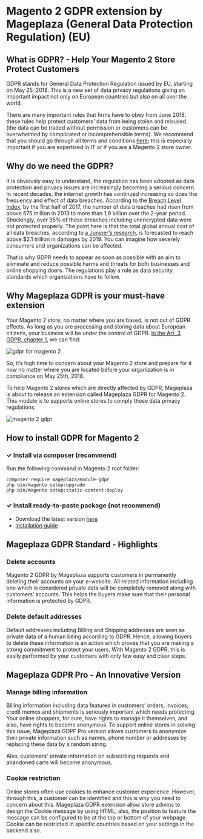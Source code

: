 # Magento 2 GDPR extension by Mageplaza (General Data Protection Regulation) (EU)

## What is GDPR? - Help Your Magento 2 Store Protect Customers
GDPR stands for General Data Protection Regulation issued by EU, starting on May 25, 2018. This is a new set of data privacy regulations giving an important impact not only on European countries but also on all over the world.

There are many important rules that firms have to obey from June 2018, these rules help protect customers’ data from being stolen and misused (the data can be traded without permission or customers can be overwhelmed by complicated or incomprehensible terms). We recommend that you should go through all terms and conditions [here](https://www.eugdpr.org/); this is especially important if you are expertised in IT or if you are a Magento 2 store owner.

## Why do we need the GDPR?
It is obviously easy to understand, the regulation has been adopted as data protection and privacy issues are increasingly becoming a serious concern. In recent decades, the internet growth has continued increasing so does the frequency and effect of data breaches. According to the [Breach Level Index](https://breachlevelindex.com/assets/Breach-Level-Index-Report-H1-2017-Gemalto.pdf), by the first half of 2017, the number of data breaches had risen from above 575 million in 2013 to more than 1,9 billion over the 2-year period. Shockingly, over 95% of these breaches including unencrypted data were not protected properly. The point here is that the total global annual cost of all data breaches, according to [a Juniper’s research](https://www.juniperresearch.com/press/press-releases/cybercrime-cost-businesses-over-2trillion), is forecasted to reach above $2.1 trillion in damages by 2019. You can imagine how severely consumers and organizations can be affected.

That is why GDPR needs to appear as soon as possible with an aim to eliminate and reduce possible harms and threats for both businesses and online shopping doers. The regulations play a role as data security standards which organizations have to follow. 

## Why Mageplaza GDPR is your must-have extension
Your Magento 2 store, no matter where you are based, is not out of GDPR effects. As long as you are processing and storing data about European citizens, your business will be under the control of GDPR. [In the Art. 3 GDPR, chapter 1](https://gdpr-info.eu/art-3-gdpr/), we can find: 

![gdpr for magento 2](https://i.imgur.com/9tp5P7q.png)

So, it’s high time to concern about your Magento 2 store and prepare for it now no matter where you are located before your organization is in compliance on May 25th, 2018.

To help Magento 2 stores which are directly affected by GDPR, Mageplaza is about to release an extension called Mageplaza GDPR for Magento 2. This module is to supports online stores to comply those data privacy regulations.

![magento 2 gdpr](https://i.imgur.com/vYwxVdq.png)
## How to install GDPR for Magento 2


### ✓ Install via composer (recommend)
Run the following command in Magento 2 root folder:

```
composer require mageplaza/module-gdpr
php bin/magento setup:upgrade
php bin/magento setup:static-content:deploy
```
### ✓ Install ready-to-paste package (not recommend)

- Download the latest version [here](https://github.com/mageplaza/magento-2-gdpr/releases)
-  [Installation guide](https://www.mageplaza.com/install-magento-2-extension/)


## Mageplaza GDPR Standard - Highlights

### Delete accounts
Magento 2 GDPR by Mageplaza supports customers in permanently deleting their accounts on your e-website. All related information including one which is considered private data will be completely removed along with customers’ accounts. This helps the buyers make sure that their personal information is protected by GDPR.

### Delete default addresses
Default addresses including Billing and Shipping addresses are seen as private data of a human being according to GDPR. Hence, allowing buyers to delete these information is an action which proves that you are making a strong commitment to protect your users. With Magento 2 GDPR, this is easily performed by your customers with only few easy and clear steps.

## Mageplaza GDPR Pro - An Innovative Version
### Manage billing information
Billing information including data featured in customers’ orders, invoices, credit memos and shipments is seriously important which needs protecting. Your online shoppers, for sure, have rights to manage it themselves, and also, have rights to become anonymous. To support online stores in solving this issue, Mageplaza GDPF Pro version allows customers to anonymize their private information such as names, phone number or addresses by replacing these data by a random string.

Also, customers’ private information on subscribing requests and abandoned carts will become anonymous.  

### Cookie restriction
Online stores often use cookies to enhance customer experience. However, through this, a customer can be identified and this is why you need to concern about this. Mageplaza GDPR extension allow store admins to design the Cookie message by using HTML; also, the position to feature the message can be configured to be at the top or bottom of your webpage. Cookie can be restricted in specific countries based on your settings in the backend also.
